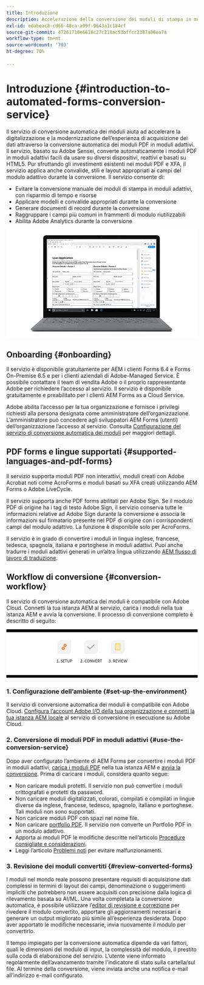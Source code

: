 ```yaml
---
title: Introduzione
description: Accelerazione della conversione dei moduli di stampa in moduli adattivi
exl-id: edabeac8-cd66-48ca-a99f-9643a1c184cf
source-git-commit: 47261710e6616c27c210ac53bffcc2387a06ea7a
workflow-type: tm+mt
source-wordcount: '703'
ht-degree: 70%

---
```


# Introduzione {#introduction-to-automated-forms-conversion-service}

Il servizio di conversione automatica dei moduli aiuta ad accelerare la digitalizzazione e la modernizzazione dell’esperienza di acquisizione dei dati attraverso la conversione automatica dei moduli PDF in moduli adattivi. Il servizio, basato su Adobe Sensei, converte automaticamente i moduli PDF in moduli adattivi facili da usare su diversi dispositivi, reattivi e basati su HTML5. Pur sfruttando gli investimenti esistenti nei moduli PDF e XFA, il servizio applica anche convalide, stili e layout appropriati ai campi del modulo adattivo durante la conversione. Il servizio consente di:

* Evitare la conversione manuale dei moduli di stampa in moduli adattivi, con risparmio di tempo e risorse
* Applicare modelli e convalide appropriati durante la conversione
* Generare documenti di record durante la conversione
* Raggruppare i campi più comuni in frammenti di modulo riutilizzabili
* Abilita Adobe Analytics durante la conversione

![È semplice. Ci fornisci i moduli di origine e ci lasci tutto. Ti forniamo bei moduli adattivi. È sempre possibile regolare l&#39;output in modo soddisfacente. ](assets/pdf-to-adaptive-form-gitx50.gif)

## Onboarding {#onboarding}

Il servizio è disponibile gratuitamente per AEM i clienti Forms 6.4 e Forms On-Premise 6.5 e per i clienti aziendali di Adobe-Managed Service. È possibile contattare il team di vendita Adobe o il proprio rappresentante Adobe per richiedere l’accesso al servizio. Il servizio è disponibile gratuitamente e preabilitato per i clienti AEM Forms as a Cloud Service.

Adobe abilita l’accesso per la tua organizzazione e fornisce i privilegi richiesti alla persona designata come amministratore dell’organizzazione. L’amministratore può concedere agli sviluppatori AEM Forms (utenti) dell’organizzazione l’accesso al servizio. Consulta [Configurazione del servizio di conversione automatica dei moduli](configure-service.md) per maggiori dettagli.

## PDF forms e lingue supportati {#supported-languages-and-pdf-forms}

Il servizio supporta moduli PDF non interattivi, moduli creati con Adobe Acrobat noti come AcroForms e moduli basati su XFA creati utilizzando AEM Forms o Adobe LiveCycle.

Il servizio supporta anche PDF forms abilitati per Adobe Sign. Se il modulo PDF di origine ha i tag di testo Adobe Sign, il servizio conserva tutte le informazioni relative ad Adobe Sign durante la conversione e associa le informazioni sul firmatario presente nel PDF di origine con i corrispondenti campi del modulo adattivo. La funzione è disponibile solo per AcroForms.

Il servizio è in grado di convertire i moduli in lingua inglese, francese, tedesca, spagnola, italiana e portoghese in moduli adattivi. Puoi anche tradurre i moduli adattivi generati in un’altra lingua utilizzando [AEM flusso di lavoro di traduzione](https://helpx.adobe.com/it/experience-manager/6-5/forms/using/using-aem-translation-workflow-to-localize-adaptive-forms.html).

## Workflow di conversione  {#conversion-workflow}

Il servizio di conversione automatica dei moduli è compatibile con Adobe Cloud. Connetti la tua istanza AEM al servizio, carica i moduli nella tua istanza AEM e avvia la conversione. Il processo di conversione completo è descritto di seguito:

![Flusso di lavoro](assets/conversion-workflow.png)

### 1. Configurazione dell’ambiente {#set-up-the-environment}

Il servizio di conversione automatica dei moduli è compatibile con Adobe Cloud. [Configura l’account Adobe I/O della tua organizzazione e connetti la tua istanza AEM locale](configure-service.md) al servizio di conversione in esecuzione su Adobe Cloud.

### 2. Conversione di moduli PDF in moduli adattivi {#use-the-conversion-service}

Dopo aver configurato l’ambiente di AEM Forms per convertire i moduli PDF in moduli adattivi, [carica i moduli PDF](convert-existing-forms-to-adaptive-forms.md) nella tua istanza AEM e [avvia la conversione](convert-existing-forms-to-adaptive-forms.md#run-the-conversion). Prima di caricare i moduli, considera quanto segue:

* Non caricare moduli protetti. Il servizio non può convertire i moduli crittografati e protetti da password.
* Non caricare moduli digitalizzati, colorati, compilati e compilati in lingue diverse da inglese, francese, tedesco, spagnolo, italiano e portoghese. Tali moduli non sono supportati.
* Non caricare moduli PDF con spazi nel nome file.
* Non caricare [portfolio PDF](https://helpx.adobe.com/it/acrobat/using/overview-pdf-portfolios.html). Il servizio non converte un Portfolio PDF in un modulo adattivo.
* Apporta ai moduli PDF le modifiche descritte nell’articolo [Procedure consigliate e considerazioni](styles-and-pattern-considerations-and-best-practices.md).
* Leggi l’articolo [Problemi noti](known-issues.md) per evitare malfunzionamenti.

### 3. Revisione dei moduli convertiti {#review-converted-forms}

I moduli nel mondo reale possono presentare requisiti di acquisizione dati complessi in termini di layout dei campi, denominazione o suggerimenti impliciti che potrebbero non essere acquisiti con precisione dalla logica di rilevamento basata su AI/ML. Una volta completata la conversione automatica, è possibile utilizzare l’[editor di revisione e correzione](review-correct-ui-edited.md) per rivedere il modulo convertito, apportare gli aggiornamenti necessari e generare un output migliorato più simile all’esperienza desiderata. Dopo aver apportato le modifiche necessarie, invia nuovamente il modulo per convertirlo.

Il tempo impiegato per la conversione automatica dipende da vari fattori, quali le dimensioni del modulo di input, la complessità del modulo, il prestito sulla coda di elaborazione del servizio. L’utente viene informato regolarmente dell’avanzamento tramite l’indicatore di stato sulla cartella/sul file. Al termine della conversione, viene inviata anche una notifica e-mail all’indirizzo e-mail configurato.
